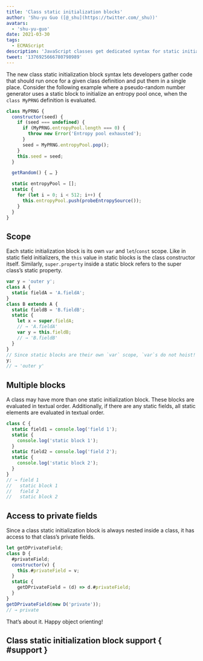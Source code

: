 ```yaml
---
title: 'Class static initialization blocks'
author: 'Shu-yu Guo ([@_shu](https://twitter.com/_shu))'
avatars:
  - 'shu-yu-guo'
date: 2021-03-30
tags:
  - ECMAScript
description: 'JavaScript classes get dedicated syntax for static initialization.'
tweet: '1376925666780798989'
---
```

The new class static initialization block syntax lets developers gather code that should run once for a given class definition and put them in a single place. Consider the following example where a pseudo-random number generator uses a static block to initialize an entropy pool once, when the `class MyPRNG` definition is evaluated.

```js
class MyPRNG {
  constructor(seed) {
    if (seed === undefined) {
      if (MyPRNG.entropyPool.length === 0) {
        throw new Error('Entropy pool exhausted');
      }
      seed = MyPRNG.entropyPool.pop();
    }
    this.seed = seed;
  }

  getRandom() { … }

  static entropyPool = [];
  static {
    for (let i = 0; i < 512; i++) {
      this.entropyPool.push(probeEntropySource());
    }
  }
}
```

## Scope

Each static initialization block is its own `var` and `let`/`const` scope. Like in static field initializers, the `this` value in static blocks is the class constructor itself. Similarly, `super.property` inside a static block refers to the super class’s static property.

```js
var y = 'outer y';
class A {
  static fieldA = 'A.fieldA';
}
class B extends A {
  static fieldB = 'B.fieldB';
  static {
    let x = super.fieldA;
    // → 'A.fieldA'
    var y = this.fieldB;
    // → 'B.fieldB'
  }
}
// Since static blocks are their own `var` scope, `var`s do not hoist!
y;
// → 'outer y'
```

## Multiple blocks

A class may have more than one static initialization block. These blocks are evaluated in textual order. Additionally, if there are any static fields, all static elements are evaluated in textual order.

```js
class C {
  static field1 = console.log('field 1');
  static {
    console.log('static block 1');
  }
  static field2 = console.log('field 2');
  static {
    console.log('static block 2');
  }
}
// → field 1
//   static block 1
//   field 2
//   static block 2
```

## Access to private fields

Since a class static initialization block is always nested inside a class, it has access to that class’s private fields.

```js
let getDPrivateField;
class D {
  #privateField;
  constructor(v) {
    this.#privateField = v;
  }
  static {
    getDPrivateField = (d) => d.#privateField;
  }
}
getDPrivateField(new D('private'));
// → private
```

That’s about it. Happy object orienting!

## Class static initialization block support { #support }

<feature-support chrome="91 https://bugs.chromium.org/p/v8/issues/detail?id=11375"
                 firefox="no"
                 safari="no"
                 nodejs="no"
                 babel="yes https://babeljs.io/docs/en/babel-plugin-proposal-class-static-block"></feature-support>
